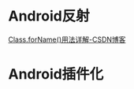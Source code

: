 # Android反射

[Class.forName()用法详解-CSDN博客](https://blog.csdn.net/mocas_wang/article/details/107428506)


# Android插件化

